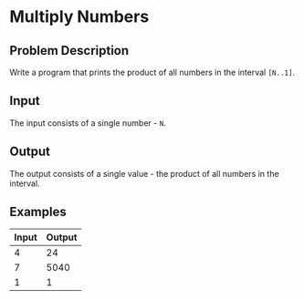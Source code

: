 # Multiply Numbers

## Problem Description

Write a program that prints the product of all numbers in the interval `[N..1]`.

## Input

The input consists of a single number - `N`.

## Output

The output consists of a single value - the product of all numbers in the interval.

## Examples

|Input|Output|
|-|-|
|4|24|
|7|5040|
|1|1|